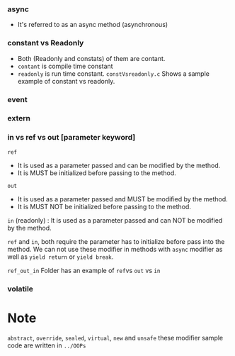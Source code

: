 ### async

- It's referred to as an async method (asynchronous)

### constant vs Readonly

- Both (Readonly and constats) of them are contant.
- `contant` is compile time constant
- `readonly` is run time constant. 
`constVsreadonly.c` Shows a sample example of constant vs readonly.  

### event

### extern
 
### in vs ref vs out [parameter keyword]

`ref`
- It is used as a parameter passed and can be modified by the method.  
- It is MUST be initialized before passing to the method.  

`out`
- It is used as a parameter passed and MUST be modified by the method.  
- It is MUST NOT be initialized before passing to the method.  

`in` (readonly) : It is used as a parameter passed and can NOT be modified by the method. 

`ref` and `in`, both require the parameter has to initialize before pass into the method.
We can not use these modifier in methods with `async` modifier as well as `yield return` or `yield break`.

`ref_out_in` Folder has an example of `ref`vs `out` vs `in`

### volatile

# Note
`abstract`, `override`, `sealed`, `virtual`, `new` and `unsafe` these modifier sample code are written in `../OOPs`      